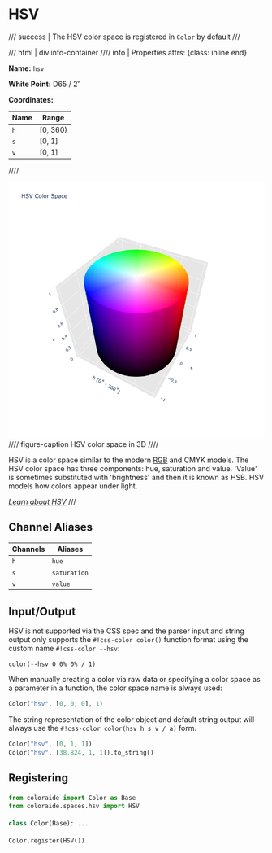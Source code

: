 # HSV

/// success | The HSV color space is registered in `Color` by default
///

/// html | div.info-container
//// info | Properties
    attrs: {class: inline end}

**Name:** `hsv`

**White Point:** D65 / 2˚

**Coordinates:**

Name | Range
---- | -----
`h`  | [0, 360)
`s`  | [0, 1]
`v`  | [0, 1]
////

![HSV 3D](../images/hsv-3d.png)
//// figure-caption
HSV color space in 3D
////

HSV is a color space similar to the modern [RGB](./srgb.md) and CMYK models. The HSV color space has three components: hue,
saturation and value. 'Value' is sometimes substituted with 'brightness' and then it is known as HSB. HSV models how
colors appear under light.

_[Learn about HSV](https://en.wikipedia.org/wiki/HSL_and_HSV)_
///

## Channel Aliases

Channels | Aliases
-------- | -------
`h`      | `hue`
`s`      | `saturation`
`v`      | `value`

## Input/Output

HSV is not supported via the CSS spec and the parser input and string output only supports the
`#!css-color color()` function format using the custom name `#!css-color --hsv`:

```css-color
color(--hsv 0 0% 0% / 1)
```

When manually creating a color via raw data or specifying a color space as a parameter in a function, the color
space name is always used:

```py
Color("hsv", [0, 0, 0], 1)
```

The string representation of the color object and default string output will always use the
`#!css-color color(hsv h s v / a)` form.

```py play
Color("hsv", [0, 1, 1])
Color("hsv", [38.824, 1, 1]).to_string()
```

## Registering

```py
from coloraide import Color as Base
from coloraide.spaces.hsv import HSV

class Color(Base): ...

Color.register(HSV())
```
